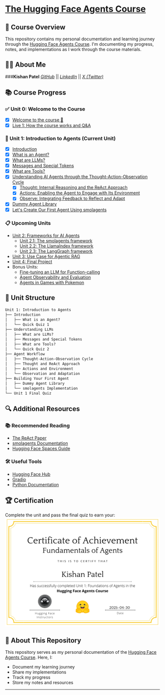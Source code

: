 # <a href="https://hf.co/learn/agents-course" target="_blank">The Hugging Face Agents Course</a>

## 🎯 Course Overview
This repository contains my personal documentation and learning journey through the [Hugging Face Agents Course](https://huggingface.co/learn/agents-course). I'm documenting my progress, notes, and implementations as I work through the course materials.

## 👨‍💻 About Me

###**Kishan Patel**
*[GitHub](https://github.com/Kishan-Patel-dev)*    ||     *[LinkedIn](https://www.linkedin.com/in/kishan-patel-dev)*    ||    *[X (Twitter)](https://x.com/KishanPatel_dev)*


## 📚 Course Progress

### ✅ Unit 0: Welcome to the Course
- [x] [Welcome to the course 🤗](Unit-0-Welcome/README.md) 
- [x] [Live 1: How the course works and Q&A](https://huggingface.co/learn/agents-course/communication/live1)

### 🚀 Unit 1: Introduction to Agents (Current Unit)
- [x] [Introduction](Unit-1-Intro-to-Agents/What-is-an-Agent?.md)
- [x] [What is an Agent?](Unit-1-Intro-to-Agents/What-is-an-Agent?.md)
- [x] [What are LLMs?](Unit-1-Intro-to-Agents/What-are-LLMs?.md)
- [x] [Messages and Special Tokens](Unit-1-Intro-to-Agents/Messages-and-Special-Tokens.md)
- [x] [What are Tools?](Unit-1-Intro-to-Agents/What-are-Tools?.md)
- [x] [Understanding AI Agents through the Thought-Action-Observation Cycle](Unit-1-Intro-to-Agents/AI-Agent-Workflow.md)
  - [x] [Thought: Internal Reasoning and the ReAct Approach](Unit-1-Intro-to-Agents/AI-Agent-Workflow.md)
  - [x] [Actions: Enabling the Agent to Engage with Its Environment](Unit-1-Intro-to-Agents/Actions.md)
  - [x] [Observe: Integrating Feedback to Reflect and Adapt](Unit-1-Intro-to-Agents/Observe.md)
- [x] [Dummy Agent Library](Unit-1-Intro-to-Agents/Dummy-Agent-LIbrary.md)
- [x] [Let's Create Our First Agent Using smolagents](Unit-1-Intro-to-Agents/Agent.md)

### 📋 Upcoming Units
- [Unit 2: Frameworks for AI Agents](https://huggingface.co/learn/agents-course/en/unit2/introduction)
  - [Unit 2.1: The smolagents framework](https://huggingface.co/learn/agents-course/en/unit2/smolagents/introduction)
  - [Unit 2.2: The LlamaIndex framework](https://huggingface.co/learn/agents-course/en/unit2/llama-index/introduction)
  - [Unit 2.3: The LangGraph framework](https://huggingface.co/learn/agents-course/en/unit2/langgraph/introduction)
- [Unit 3: Use Case for Agentic RAG](https://huggingface.co/learn/agents-course/en/unit3/introduction)
- [Unit 4: Final Project](https://huggingface.co/learn/agents-course/en/unit4/introduction)
- Bonus Units:
  - [Fine-tuning an LLM for Function-calling](https://huggingface.co/learn/agents-course/en/bonus-unit1/introduction)
  - [Agent Observability and Evaluation](https://huggingface.co/learn/agents-course/en/bonus-unit2/introduction)
  - [Agents in Games with Pokemon](https://huggingface.co/learn/agents-course/en/bonus-unit3/introduction)

## 📝 Unit Structure
```
Unit 1: Introduction to Agents
├── Introduction
│   ├── What is an Agent?
│   └── Quick Quiz 1
├── Understanding LLMs
│   ├── What are LLMs?
│   ├── Messages and Special Tokens
│   ├── What are Tools?
│   └── Quick Quiz 2
├── Agent Workflow
│   ├── Thought-Action-Observation Cycle
│   ├── Thought and ReAct Approach
│   ├── Actions and Environment
│   └── Observation and Adaptation
├── Building Your First Agent
│   ├── Dummy Agent Library
│   └── smolagents Implementation
└── Unit 1 Final Quiz
```


## 🔍 Additional Resources

### 📚 Recommended Reading
- [The ReAct Paper](https://arxiv.org/abs/2210.03629)
- [smolagents Documentation](https://github.com/smol-ai/smolagents)
- [Hugging Face Spaces Guide](https://huggingface.co/docs/hub/spaces)

### 🛠️ Useful Tools
- [Hugging Face Hub](https://huggingface.co/)
- [Gradio](https://gradio.app/)
- [Python Documentation](https://docs.python.org/3/)


## 🏆 Certification
Complete the unit and pass the final quiz to earn your:
![Certificate of Fundamentals of Agents](./Unit-1-Intro-to-Agents/Ai%20agent%20certificate.jpg)

## 📝 About This Repository
This repository serves as my personal documentation of the [Hugging Face Agents Course](https://huggingface.co/learn/agents-course). Here, I:
- Document my learning journey
- Share my implementations
- Track my progress
- Store my notes and resources


---
